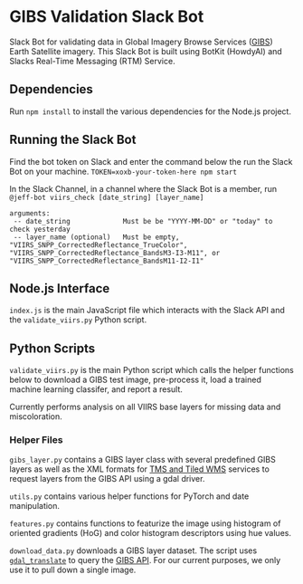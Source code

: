 # GIBS Validation Slack Bot
Slack Bot for validating data in Global Imagery Browse Services ([GIBS](https://earthdata.nasa.gov/about/science-system-description/eosdis-components/global-imagery-browse-services-gibs)) Earth Satellite imagery. This Slack Bot is built using BotKit (HowdyAI) and Slacks Real-Time Messaging (RTM) Service. 

## Dependencies
Run ```npm install``` to install the various dependencies for the Node.js project.

## Running the Slack Bot ##
Find the bot token on Slack and enter the command below the run the Slack Bot on your machine.
```TOKEN=xoxb-your-token-here npm start```

In the Slack Channel, in a channel where the Slack Bot is a member, run
```@jeff-bot viirs_check [date_string] [layer_name]```

```
arguments:
 -- date_string 			Must be be "YYYY-MM-DD" or "today" to check yesterday
 -- layer_name (optional) 	Must be empty, "VIIRS_SNPP_CorrectedReflectance_TrueColor", "VIIRS_SNPP_CorrectedReflectance_BandsM3-I3-M11", or "VIIRS_SNPP_CorrectedReflectance_BandsM11-I2-I1"

```

## Node.js Interface
```index.js``` is the main JavaScript file which interacts with the Slack API and the ```validate_viirs.py``` Python script.

## Python Scripts
```validate_viirs.py``` is the main Python script which calls the helper functions below to download a GIBS test image, pre-process it, load a trained machine learning classifer, and report a result. 

Currently performs analysis on all VIIRS base layers for missing data and miscoloration. 

### Helper Files 
```gibs_layer.py``` contains a GIBS layer class with several predefined GIBS layers as well as the XML formats for [TMS and Tiled WMS](http://www.gdal.org/frmt_wms.html) services to request layers from the GIBS API using a gdal driver.

```utils.py``` contains various helper functions for PyTorch and date manipulation.

```features.py``` contains functions to featurize the image using histogram of oriented gradients (HoG) and color histogram descriptors using hue values.

```download_data.py``` downloads a GIBS layer dataset. The script uses [```gdal_translate```](http://www.gdal.org/gdal_translate.html) to query the [GIBS API](https://wiki.earthdata.nasa.gov/display/GIBS/GIBS+API+for+Developers#GIBSAPIforDevelopers-ServiceEndpointsandGetCapabilities). For our current purposes, we only use it to pull down a single image.
